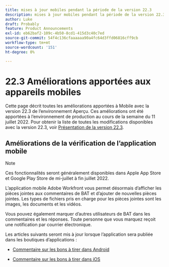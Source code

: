 ```yaml
---
title: mises à jour mobiles pendant la période de la version 22.3
description: mises à jour mobiles pendant la période de la version 22.3
author: Luke
draft: Probably
feature: Product Announcements
exl-id: eb62baf2-109c-4b50-8cd1-415d3c40c7ed
source-git-commit: 54f4c136cfaaaaaa90a4fc64d3ffd06816cff9cb
workflow-type: tm+mt
source-wordcount: '151'
ht-degree: 0%

---
```


# 22.3 Améliorations apportées aux appareils mobiles

Cette page décrit toutes les améliorations apportées à Mobile avec la version 22.3 de l’environnement Aperçu. Ces améliorations ont été apportées à l’environnement de production au cours de la semaine du 11 juillet 2022. Pour obtenir la liste de toutes les modifications disponibles avec la version 22.3, voir [Présentation de la version 22.3](../../../product-announcements/product-releases/22.3-release-activity/22-3-release-overview.md).

## Améliorations de la vérification de l’application mobile

>[!NOTE]
>
>Ces fonctionnalités seront généralement disponibles dans Apple App Store et Google Play Store de mi-juillet à fin juillet 2022.


L’application mobile Adobe Workfront vous permet désormais d’afficher les pièces jointes aux commentaires de BAT et d’ajouter de nouvelles pièces jointes. Les types de fichiers pris en charge pour les pièces jointes sont les images, les documents et les vidéos.

Vous pouvez également marquer d’autres utilisateurs de BAT dans les commentaires et les réponses. Toute personne que vous marquez reçoit une notification par courrier électronique.

Les articles suivants seront mis à jour lorsque l’application sera publiée dans les boutiques d’applications :

* [Commentaire sur les bons à tirer dans Android](/help/quicksilver/workfront-basics/mobile-apps/using-the-workfront-mobile-app/comment-on-proofs-android.md)

* [Commentaire sur les bons à tirer dans iOS](/help/quicksilver/workfront-basics/mobile-apps/using-the-workfront-mobile-app/comment-on-proofs-ios.md)
